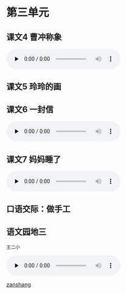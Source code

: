 # 第三单元

## 课文4 曹冲称象

<audio class="myaudio" controls="" preload="none"><source src="//cnvod.cnr.cn/audio2017/ondemand/media/1100/201805/5AF5480F-E254-41EA-9B42-2A7C0A141C1A_2018-05-1115_39_21_0.m4a"></audio>

<Ebook grade="xxyw2a" :pages="28" :paged="30" ></Ebook> 


## 课文5 玲玲的画

<Ebook grade="xxyw2a" :pages="31" :paged="32" ></Ebook> 


## 课文6 一封信

<audio class="myaudio" controls="" preload="none"><source src="//cnvod.cnr.cn/audio2017/ondemand/media/1100/201805/5AF54810-0B38-4D83-8E3D-2A7C0A141C1A_2018-05-1115_42_07_0.m4a"></audio>

<Ebook grade="xxyw2a" :pages="33" :paged="35" ></Ebook> 


## 课文7 妈妈睡了

<audio class="myaudio" controls="" preload="none"><source src="//cnvod.cnr.cn/audio2017/ondemand/media/1100/201812/5C09E480-65F8-4A28-BC6F-4EE50A141C1A_2018-12-0711_06_45_0.m4a"></audio>

<Ebook grade="xxyw2a" :pages="36" :paged="37" ></Ebook> 


## 口语交际：做手工

<Ebook grade="xxyw2a" :pages="38" :paged="38" ></Ebook> 


## 语文园地三

<Ebook grade="xxyw2a" :pages="39" :paged="42" ></Ebook>

`王二小`

<audio class="myaudio" controls="" preload="none"><source src="//cnvod.cnr.cn/audio2017/ondemand/media/1100/201812/5C09E49C-BA60-4B13-A026-4EE50A141C1A_2018-12-0711_15_31_0.m4a"></audio>


[zanshang](../res/zanshang.md ':include')